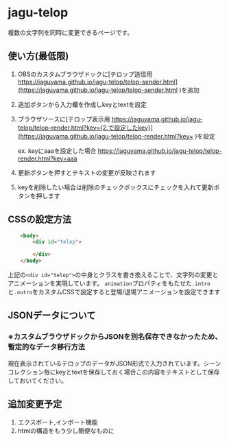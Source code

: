 # jagu-telop

複数の文字列を同時に変更できるページです。

## 使い方(最低限)
1. OBSのカスタムブラウザドックに[テロップ送信用 https://jaguyama.github.io/jagu-telop/telop-sender.html](https://jaguyama.github.io/jagu-telop/telop-sender.html )を追加
2. 追加ボタンから入力欄を作成しkeyとtextを設定
3. ブラウザソースに[テロップ表示用 https://jaguyama.github.io/jagu-telop/telop-render.html?key={2.で設定したkey}](https://jaguyama.github.io/jagu-telop/telop-render.html?key= )を設定
   
   ex. keyにaaaを設定した場合 https://jaguyama.github.io/jagu-telop/telop-render.html?key=aaa

4. 更新ボタンを押すとテキストの変更が反映されます
5. keyを削除したい場合は削除のチェックボックスにチェックを入れて更新ボタンを押します


## CSSの設定方法
```html
    <body>
        <div id="telop">

        </div>
    </body>
```
上記の`<div id="telop">`の中身とクラスを書き換えることで、文字列の変更とアニメーションを実現しています。
`animation`プロパティをもたせた`.intro`と`.outro`をカスタムCSSで設定すると登場/退場アニメーションを設定できます


## JSONデータについて
### ※カスタムブラウザドックからJSONを別名保存できなかったため、暫定的なデータ移行方法
現在表示されているテロップのデータがJSON形式で入力されています。シーンコレクション毎にkeyとtextを保存しておく場合この内容をテキストとして保存しておいてください。


## 追加変更予定
1. エクスポート,インポート機能
2. htmlの構造をもう少し簡便なものに
